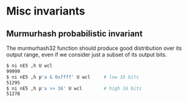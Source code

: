 # Misc invariants

## Murmurhash probabilistic invariant
The murmurhash32 function should produce good distribution over its output
range, even if we consider just a subset of its output bits.

```bash
$ ni nE5 ,h U wcl
99999
$ ni nE5 ,h p'a & 0xffff' U wcl     # low 16 bits
51295
$ ni nE5 ,h p'a >> 16' U wcl        # high 16 bits
51278
```

